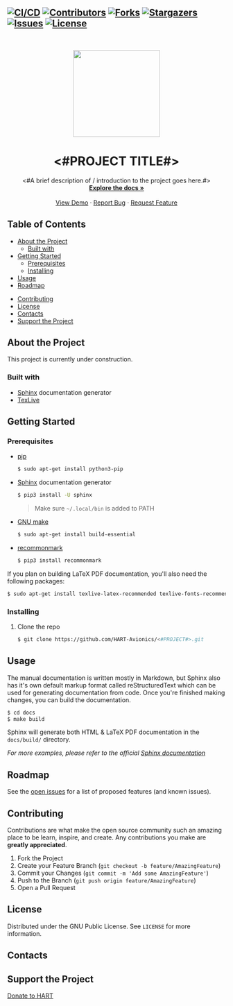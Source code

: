<!-- GitHub Badges/Shields -->
<!-- See https://shields.io/ for more options. -->
[![CI/CD][cicd-shield]][cicd-url]
[![Contributors][contributors-shield]][contributors-url]
[![Forks][forks-shield]][forks-url]
[![Stargazers][stars-shield]][stars-url]
[![Issues][issues-shield]][issues-url]
[![License][license-shield]][license-url]
-----
<br />
<p align="center">
  <!-- PROJECT LOGO -->
  <a href="https://osuaiaa.com/hart">
	<img src="https://images.squarespace-cdn.com/content/v1/5a19a459e5dd5b3614fc8595/1518733757123-JZ5199GBQVQOEJBC9VKR/ke17ZwdGBToddI8pDm48kOx9thYkxoPEJMHoJ7vUPbh7gQa3H78H3Y0txjaiv_0fDoOvxcdMmMKkDsyUqMSsMWxHk725yiiHCCLfrh8O1z5QHyNOqBUUEtDDsRWrJLTmS0k9nmfOWkBD2X4dgpGrpWVYQT8AbCbINUUJycgJH0K3YOIy-qewO29_jEB_UvA_/HARTlogo.jpg" width="200px" height="auto"/>
  </a>

  <!-- PROJECT TITLE -->
  <h1 align="center"><#PROJECT TITLE#></h1>

  <p align="center">
    <!-- PROJECT DESCRIPTION -->
    <#A brief description of / introduction to the project goes here.#>
    <br />
    <!-- LINK TO DOCUMENTATION -->
    <a href="<#LINK TO DOCUMENTATION#>"><strong>Explore the docs »</strong></a>
    <br />
    <br />
    <!-- LINK TO DEMO -->
    <a href="<#LINK TO DEMO#>">View Demo</a>
    ·
    <!-- LINK TO ISSUES -->
    <a href="LINK TO ISSUES">Report Bug</a>
    ·
    <!-- LINK TO ISSUES -->
    <a href="LINK TO ISSUES">Request Feature</a>
  </p>
</p>

Table of Contents
---------------------
- [About the Project](#about-the-project)
  - [Built with](#about-the-project-built-with)
- [Getting Started](#getting-started)
  - [Prerequisites](#getting-started-prerequisites)
  - [Installing](#getting-started-installing)
- [Usage](#usage)
- [Roadmap](#roadmap)
<!--
- [FAQ](#faq)
-->
- [Contributing](#contributing)
- [License](#license)
- [Contacts](#contacts)
- [Support the Project](#donate)
<!--
- [Acknowledgements](#acknowledgements)
-->

<a name="about-the-project"></a>
About the Project
---------------------
<!-- Description of the project and it's intended purpose or origin story. -->
This project is currently under construction.

<a name="about-the-project-built-with"></a>
### Built with
<!-- This section should list any major frameworks that you built your project using. Leave any add-ons/plugins for the Acknowledgements section. Here are a few examples. -->

- [Sphinx](https://www.sphinx-doc.org/en/master/usage/installation.html) documentation generator
- [TexLive](https://www.tug.org/texlive/)

<a name="getting-started"></a>
Getting Started
---------------------
<!-- This is an example of how you may give instructions on setting up your project locally. To get a local copy up and running follow these simple example steps. -->

<a name="getting-started-prerequisites"></a>
### Prerequisites

- [pip](https://pip.pypa.io/en/stable/installing/)
  ```bash
  $ sudo apt-get install python3-pip
  ```
- [Sphinx](https://www.sphinx-doc.org/en/master/usage/installation.html) documentation generator
  ```bash
  $ pip3 install -U sphinx
  ```
  > Make sure `~/.local/bin` is added to PATH
- [GNU make](https://www.gnu.org/software/make/manual/make.html)
  ```bash
  $ sudo apt-get install build-essential
  ```
- [recommonmark](https://github.com/readthedocs/recommonmark)
  ```bash
  $ pip3 install recommonmark
  ```

If you plan on building LaTeX PDF documentation, you'll also need the following packages:
```bash
$ sudo apt-get install texlive-latex-recommended texlive-fonts-recommended texlive-latex-extra latexmk
```

<a name="getting-started-installing"></a>
### Installing
1. Clone the repo
    ```bash
    $ git clone https://github.com/HART-Avionics/<#PROJECT#>.git
    ```

<a name="usage"></a>
Usage
--------
<!-- Use this space to show useful examples of how a project can be used. Additional screenshots, code examples and demos work well in this space. You may also link to more resources.<br> -->
The manual documentation is written mostly in Markdown, but Sphinx also has it's own default markup format called reStructuredText which can be used for generating documentation from code. Once you're finished making changes, you can build the documentation.

```bash
$ cd docs
$ make build
```

Sphinx will generate both HTML & LaTeX PDF documentation in the `docs/build/` directory.

*For more examples, please refer to the official [Sphinx documentation][sphinx-docs]*

<a name="roadmap"></a>
Roadmap
----------
See the [open issues][issues-url] for a list of proposed features (and known issues).

<!--
<a name="faq"></a>
FAQ
----
-->

<a name="contributing"></a>
Contributing
---------------
Contributions are what make the open source community such an amazing place to be learn, inspire, and create. Any contributions you make are **greatly appreciated**.

1. Fork the Project
2. Create your Feature Branch (`git checkout -b feature/AmazingFeature`)
3. Commit your Changes (`git commit -m 'Add some AmazingFeature'`)
4. Push to the Branch (`git push origin feature/AmazingFeature`)
5. Open a Pull Request

<a name="license"></a>
License
-----------
Distributed under the GNU Public License. See `LICENSE` for more information.

<a name="contacts"></a>
Contacts
-----------
<!-- Your Name - @your_twitter - example@example.com -->

<a name="donate"></a>
Support the Project
--------------------
[Donate to HART][donate-url]
<!--
<a name="acknowledgements"></a>
Acknowledgements
-----------------
- [GitHub Emoji Cheat Sheet](https://www.webpagefx.com/tools/emoji-cheat-sheet)
- [Img Shields](https://shields.io)
- [Choose an Open Source License](https://choosealicense.com)
- [GitHub Pages](https://pages.github.com)
- [Animate.css](https://daneden.github.io/animate.css)
- [Loaders.css](https://connoratherton.com/loaders)
- [Slick Carousel](https://kenwheeler.github.io/slick)
- [Smooth Scroll](https://github.com/cferdinandi/smooth-scroll)
- [Sticky Kit](http://leafo.net/sticky-kit)
- [JVectorMap](http://jvectormap.com)
- [Font Awesome](https://fontawesome.com)
-->
<!-- MARKDOWN LINKS & IMAGES -->
<!-- https://www.markdownguide.org/basic-syntax/#reference-style-links -->
[cicd-shield]: https://github.com/Anatrax/HART-Avionics-<#PROJECT#>/workflows/<#WORKFLOW#>/badge.svg?branch=develop
[cicd-url]: https://github.com/HART-Avionics/docs/actions "<#WORKFLOW#>"
[contributors-shield]: https://img.shields.io/github/contributors/HART-Avionics/<#PROJECT#>
[contributors-url]: https://github.com/HART-Avionics/<#PROJECT#>/graphs/contributors
[forks-shield]: https://img.shields.io/github/forks/HART-Avionics/<#PROJECT#>
[forks-url]: https://github.com/HART-Avionics/<#PROJECT#>/network/members
[stars-shield]: https://img.shields.io/github/stars/HART-Avionics/<#PROJECT#>
[stars-url]: https://github.com/HART-Avionics/<#PROJECT#>/stargazers
[issues-shield]: https://img.shields.io/github/issues/HART-Avionics/<#PROJECT#>
[issues-url]: https://github.com/HART-Avionics/<#PROJECT#>/issues
[license-shield]: https://img.shields.io/github/license/HART-Avionics/<#PROJECT#>
[license-url]: https://github.com/HART-Avionics/<#PROJECT#>/blob/main/LICENSE
[sphinx-docs]: https://www.sphinx-doc.org/en/master/index.html
[donate-url]: https://osuaiaa.com/donate
